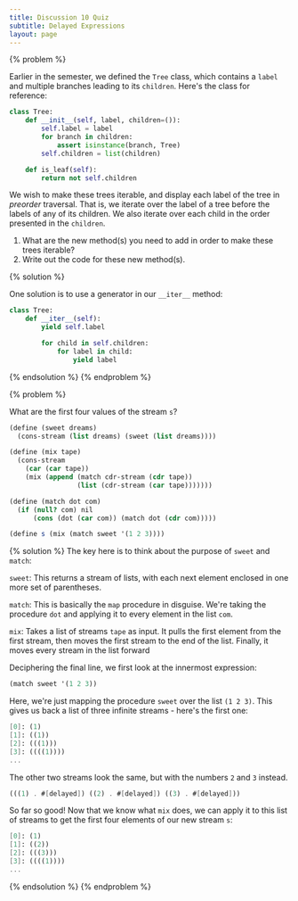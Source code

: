 ```yaml
---
title: Discussion 10 Quiz
subtitle: Delayed Expressions
layout: page
---
```


{% problem %}

Earlier in the semester, we defined the `Tree` class, which contains a `label` and multiple branches leading to its `children`. Here's the class for reference:

~~~python
class Tree:
    def __init__(self, label, children=()):
        self.label = label
        for branch in children:
            assert isinstance(branch, Tree)
        self.children = list(children)

    def is_leaf(self):
        return not self.children
~~~

We wish to make these trees iterable, and display each label of the tree in _preorder_ traversal. That is, we iterate over the label of a tree before the labels of any of its children. We also iterate over each child in the order presented in the `children`.

1. What are the new method(s) you need to add in order to make these trees iterable?
2. Write out the code for these new method(s).

{% solution %}

One solution is to use a generator in our `__iter__` method:

~~~python
class Tree:
    def __iter__(self):
        yield self.label

        for child in self.children:
            for label in child:
                yield label
~~~
{% endsolution %}
{% endproblem %}


{% problem %}

What are the first four values of the stream `s`?

~~~scheme
(define (sweet dreams)
  (cons-stream (list dreams) (sweet (list dreams))))

(define (mix tape)
  (cons-stream
    (car (car tape))
    (mix (append (match cdr-stream (cdr tape))
                 (list (cdr-stream (car tape)))))))

(define (match dot com)
  (if (null? com) nil
      (cons (dot (car com)) (match dot (cdr com)))))

(define s (mix (match sweet '(1 2 3))))
~~~

{% solution %}
The key here is to think about the purpose of `sweet` and `match`:

`sweet`: This returns a stream of lists, with each next element enclosed in one more set of parentheses.

`match`: This is basically the `map` procedure in disguise. We're taking the procedure `dot` and applying it to every element in the list `com`.

`mix`: Takes a list of streams `tape` as input. It pulls the first element from the first stream, then moves the first stream to the end of the list. Finally, it moves every stream in the list forward

Deciphering the final line, we first look at the innermost expression:

~~~scheme
(match sweet '(1 2 3))
~~~

Here, we're just mapping the procedure `sweet` over the list `(1 2 3)`. This gives us back a list of three infinite streams - here's the first one:

~~~scheme
[0]: (1)
[1]: ((1))
[2]: (((1)))
[3]: ((((1))))
...
~~~

The other two streams look the same, but with the numbers `2` and `3` instead.

~~~scheme
(((1) . #[delayed]) ((2) . #[delayed]) ((3) . #[delayed]))
~~~

So far so good! Now that we know what `mix` does, we can apply it to this list of streams to get the first four elements of our new stream `s`:

~~~scheme
[0]: (1)
[1]: ((2))
[2]: (((3)))
[3]: ((((1))))
...
~~~
{% endsolution %}
{% endproblem %}

